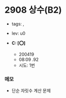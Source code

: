 # 2908 상수(B2)
 - tags: ,
 - lev: u0

- **C: [:o:]**
  - 200419
  - 08:09 .92
  - 시도: 1번

### 메모
 - 단순 자릿수 계산 문제

